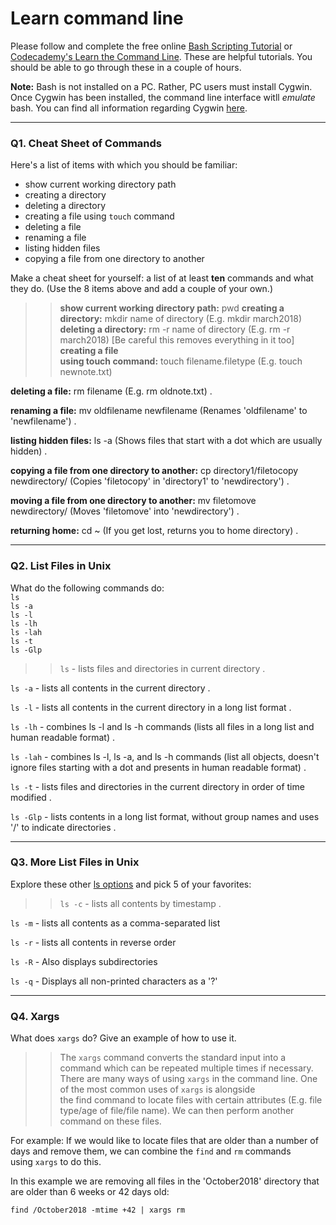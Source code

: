 # Learn command line

Please follow and complete the free online [Bash Scripting Tutorial](https://ryanstutorials.net/bash-scripting-tutorial/) or [Codecademy's Learn the Command Line](https://www.codecademy.com/learn/learn-the-command-line). These are helpful tutorials. You should be able to go through these in a couple of hours.

**Note:** Bash is not installed on a PC. Rather, PC users must install Cygwin. Once Cygwin has been installed, the command line interface witll _emulate_ bash. You can find all information regarding Cygwin [here](https://www.cygwin.com/).

---

### Q1.  Cheat Sheet of Commands  

Here's a list of items with which you should be familiar:  
* show current working directory path
* creating a directory
* deleting a directory
* creating a file using `touch` command
* deleting a file
* renaming a file
* listing hidden files
* copying a file from one directory to another

Make a cheat sheet for yourself: a list of at least **ten** commands and what they do.  (Use the 8 items above and add a couple of your own.)  

>>  **show current working directory path:** pwd
>>  **creating a directory:** mkdir name of directory (E.g. mkdir march2018)
>>  **deleting a directory:** rm -r name of directory (E.g. rm -r march2018) [Be careful this removes everything in it too]
>>  **creating a file using touch command:** touch filename.filetype (E.g. touch newnote.txt)

**deleting a file:** rm filename (E.g. rm oldnote.txt) .

**renaming a file:** mv oldfilename newfilename (Renames 'oldfilename' to 'newfilename') .

**listing hidden files:** ls -a (Shows files that start with a dot which are usually hidden) .

**copying a file from one directory to another:** cp directory1/filetocopy newdirectory/ (Copies 'filetocopy' in 'directory1' to 'newdirectory') .

**moving a file from one directory to another:** mv filetomove newdirectory/ (Moves 'filetomove' into 'newdirectory') .

**returning home:** cd ~ (If you get lost, returns you to home directory) .


---

### Q2.  List Files in Unix   

What do the following commands do:  
`ls`  
`ls -a`  
`ls -l`  
`ls -lh`  
`ls -lah`  
`ls -t`  
`ls -Glp`  

>>  `ls` - lists files and directories in current directory .

`ls -a` - lists all contents in the current directory .

`ls -l` - lists all contents in the current directory in a long list format .

`ls -lh` - combines ls -l and ls -h commands (lists all files in a long list and human readable format) .

`ls -lah` - combines ls -l, ls -a, and ls -h commands (list all objects, doesn't ignore files starting with a dot and presents in human readable format) .

`ls -t` - lists files and directories in the current directory in order of time modified .

`ls -Glp` - lists contents in a long list format, without group names and uses '/' to indicate directories .

---

### Q3.  More List Files in Unix  

Explore these other [ls options](http://www.techonthenet.com/unix/basic/ls.php) and pick 5 of your favorites:

>>  `ls -c` - lists all contents by timestamp .

`ls -m` - lists all contents as a comma-separated list

`ls -r` - lists all contents in reverse order

`ls -R` - Also displays subdirectories

`ls -q` - Displays all non-printed characters as a '?'

---

### Q4.  Xargs   

What does `xargs` do? Give an example of how to use it.

>> The `xargs` command converts the standard input into a command which can be repeated multiple times if necessary. There are many ways of using `xargs` in the command line. One of the most common uses of `xargs` is alongside the find command to locate files with certain attributes (E.g. file type/age of file/file name). We can then perform another command on these files.    

For example: If we would like to locate files that are older than a number of days and remove them, we can combine the `find` and `rm` commands using `xargs` to do this.   

In this example we are removing all files in the 'October2018' directory that are older than 6 weeks or 42 days old:  

`find /October2018 -mtime +42 | xargs rm`

 

